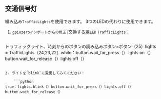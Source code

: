 ## 交通信号灯

組み込み`TrafficLights`を使用できます。 3つのLEDの代わりに使用できます。

1. `gpiozeroインポートからの修正|`交換する線`LED` `TrafficLights`：
    
    ```python
トラフィックライト、時刻からのボタンの読み込みボタン=ボタン（25）lights = TrafficLights（24,23,22）while：button.wait_for_press（）lights.on（）button.wait_for_release（）lights.off（）
```

2. ライトを`blink`に変更してみてください：
    
    ```python
true：lights.blink（）button.wait_for_press（）lights.off（）button.wait_for_release（）
```